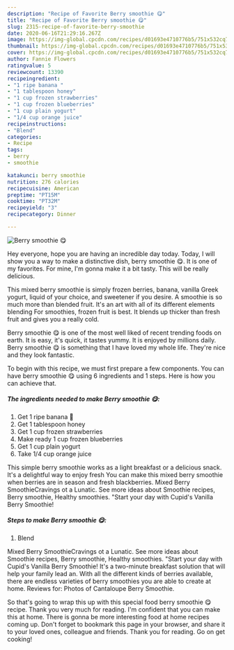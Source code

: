 ```yaml
---
description: "Recipe of Favorite Berry smoothie 😋"
title: "Recipe of Favorite Berry smoothie 😋"
slug: 2315-recipe-of-favorite-berry-smoothie
date: 2020-06-16T21:29:16.267Z
image: https://img-global.cpcdn.com/recipes/d01693e4710776b5/751x532cq70/berry-smoothie-😋-recipe-main-photo.jpg
thumbnail: https://img-global.cpcdn.com/recipes/d01693e4710776b5/751x532cq70/berry-smoothie-😋-recipe-main-photo.jpg
cover: https://img-global.cpcdn.com/recipes/d01693e4710776b5/751x532cq70/berry-smoothie-😋-recipe-main-photo.jpg
author: Fannie Flowers
ratingvalue: 5
reviewcount: 13390
recipeingredient:
- "1 ripe banana "
- "1 tablespoon honey"
- "1 cup frozen strawberries"
- "1 cup frozen blueberries"
- "1 cup plain yogurt"
- "1/4 cup orange juice"
recipeinstructions:
- "Blend"
categories:
- Recipe
tags:
- berry
- smoothie

katakunci: berry smoothie 
nutrition: 276 calories
recipecuisine: American
preptime: "PT15M"
cooktime: "PT32M"
recipeyield: "3"
recipecategory: Dinner

---
```



![Berry smoothie 😋](https://img-global.cpcdn.com/recipes/d01693e4710776b5/751x532cq70/berry-smoothie-😋-recipe-main-photo.jpg)

Hey everyone, hope you are having an incredible day today. Today, I will show you a way to make a distinctive dish, berry smoothie 😋. It is one of my favorites. For mine, I'm gonna make it a bit tasty. This will be really delicious.

This mixed berry smoothie is simply frozen berries, banana, vanilla Greek yogurt, liquid of your choice, and sweetener if you desire. A smoothie is so much more than blended fruit. It&#39;s an art with all of its different elements blending For smoothies, frozen fruit is best. It blends up thicker than fresh fruit and gives you a really cold.

Berry smoothie 😋 is one of the most well liked of recent trending foods on earth. It is easy, it's quick, it tastes yummy. It is enjoyed by millions daily. Berry smoothie 😋 is something that I have loved my whole life. They're nice and they look fantastic.


To begin with this recipe, we must first prepare a few components. You can have berry smoothie 😋 using 6 ingredients and 1 steps. Here is how you can achieve that.

<!--inarticleads1-->

##### The ingredients needed to make Berry smoothie 😋:

1. Get 1 ripe banana 🍌
1. Get 1 tablespoon honey
1. Get 1 cup frozen strawberries
1. Make ready 1 cup frozen blueberries
1. Get 1 cup plain yogurt
1. Take 1/4 cup orange juice


This simple berry smoothie works as a light breakfast or a delicious snack. It&#39;s a delightful way to enjoy fresh You can make this mixed berry smoothie when berries are in season and fresh blackberries. Mixed Berry SmoothieCravings ot a Lunatic. See more ideas about Smoothie recipes, Berry smoothie, Healthy smoothies. &#34;Start your day with Cupid&#39;s Vanilla Berry Smoothie! 

<!--inarticleads2-->

##### Steps to make Berry smoothie 😋:

1. Blend


Mixed Berry SmoothieCravings ot a Lunatic. See more ideas about Smoothie recipes, Berry smoothie, Healthy smoothies. &#34;Start your day with Cupid&#39;s Vanilla Berry Smoothie! It&#39;s a two-minute breakfast solution that will help your family lead an. With all the different kinds of berries available, there are endless varieties of berry smoothies you are able to create at home. Reviews for: Photos of Cantaloupe Berry Smoothie. 

So that's going to wrap this up with this special food berry smoothie 😋 recipe. Thank you very much for reading. I'm confident that you can make this at home. There is gonna be more interesting food at home recipes coming up. Don't forget to bookmark this page in your browser, and share it to your loved ones, colleague and friends. Thank you for reading. Go on get cooking!
